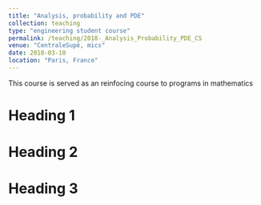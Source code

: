```yaml
---
title: "Analysis, probability and PDE"
collection: teaching
type: "engineering student course"
permalink: /teaching/2018-_Analysis_Probability_PDE_CS
venue: "CentraleSupé, mics"
date: 2018-03-10
location: "Paris, France"
---
```


This course is served as an reinfocing course to programs in mathematics

Heading 1
======

Heading 2
======

Heading 3
======
